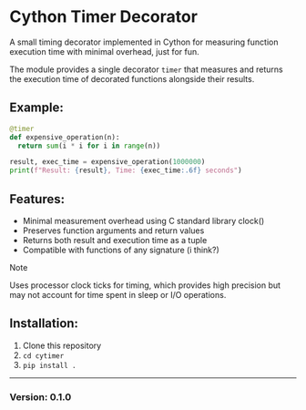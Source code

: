 # Cython Timer Decorator

A small timing decorator implemented in Cython for measuring 
function execution time with minimal overhead, just for fun.

The module provides a single decorator `timer` that measures and returns 
the execution time of decorated functions alongside their results.

## Example:

```python
@timer
def expensive_operation(n):
  return sum(i * i for i in range(n))

result, exec_time = expensive_operation(1000000)
print(f"Result: {result}, Time: {exec_time:.6f} seconds")
```

## Features:
- Minimal measurement overhead using C standard library clock()
- Preserves function arguments and return values
- Returns both result and execution time as a tuple
- Compatible with functions of any signature (i think?)

> [!NOTE]  
> Uses processor clock ticks for timing, which provides high precision but may not account for time spent in sleep or I/O operations.

## Installation:
1. Clone this repository
2. `cd cytimer`
3. `pip install .`

---

### Version: 0.1.0
